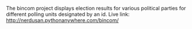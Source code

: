 The bincom project displays election results for various political parties for different polling units designated by an id. 
Live link: http://nerdusan.pythonanywhere.com/bincom/

